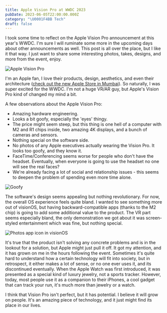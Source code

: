 ```yaml
---
title: Apple Vision Pro at WWDC 2023
pubDate: 2023-06-05T22:00:00.000Z
category: "\U0001F4BB Tech"
draft: false
---
```


I took some time to reflect on the Apple Vision Pro announcement at this year's WWDC. I'm sure I will ruminate some more in the upcoming days about other announcements as well. This post is all over the place, but I like it that way. I just want to share some interesting photos, takes, designs, and more from the event, enjoy.

![](/media/Fx4XZsxaAAAH5iz.jpeg "Apple Vision Pro")

I'm an Apple fan, I love their products, design, aesthetics, and even their architecture ([check out the new Apple Store in Mumbai](https://www.apple.com/in/retail/bkc/)). So naturally, I was super excited for the WWDC. I'm not a huge VR/AR guy, but Apple's Vision Pro kind of changed my mind a bit.

A few observations about the Apple Vision Pro:

* Amazing hardware engineering.
* Looks a bit goofy, especially the 'eyes' thingy.
* The price might seem steep, but this thing is one hell of a computer with M2 and R1 chips inside, two amazing 4K displays, and a bunch of cameras and sensors.
* Nothing special on the software side.
* No photos of any Apple executives actually wearing the Vision Pro. It looks too goofy, and they know it.
* FaceTime/Conferencing seems worse for people who don't have the headset. Eventually, when everyone is going to use the headset no one will see the real faces?
* We're already facing a lot of social and relationship issues - this seems to deepen the problem of spending even more time alone.

![](/media/around_you__bfdlxkwczahe_large_2x.jpg "Goofy")

The software's design seems appealing but nothing revolutionary. For now, the overall OS experience feels quite bland. I wanted to see something more out of visionOS, but having backward-compatible apps (thanks to the M2 chip) is going to add some additional value to the product. The VR part seems especially bland, the only demonstration we got about it was screen-styled entertainment which was fine, but nothing special.

![](/media/scaling_ui__gosi0305um2y_large_2x.jpg "Photos app icon in visionOS")

It's true that the product isn't solving any concrete problems and is in the lookout for a solution, but Apple might just pull it off. It got my attention, and it has grown on me in the hours following the event. Sometimes it's quite hard to understand how a certain technology will fit into society, but in retrospect, it either makes a lot of sense, or no one ever uses it, and its discontinued eventually. When the Apple Watch was first introduced, it was presented as a special kind of luxury jewelry, not a sports tracker. However, today, most people use it as a companion to their iPhones, a cool gadget that can track your run, it's much more than jewelry or a watch.

I think that Vision Pro isn't perfect, but it has potential. I believe it will grow on people. It's an amazing piece of technology, and it just might find its place in our lives.
